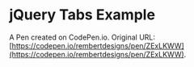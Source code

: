 # jQuery Tabs Example

A Pen created on CodePen.io. Original URL: [https://codepen.io/rembertdesigns/pen/ZExLKWW](https://codepen.io/rembertdesigns/pen/ZExLKWW).

